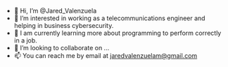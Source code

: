 - 👋 Hi, I’m @Jared_Valenzuela
- 👀 I’m interested in working as a telecommunications engineer and helping in business cybersecurity.
- 🌱 I am currently learning more about programming to perform correctly in a job.
- 💞️ I’m looking to collaborate on ...
- 📫 You can reach me by email at jaredvalenzuelam@gmail.com

<!---
Jared-16v/Jared-16v is a ✨ special ✨ repository because its `README.md` (this file) appears on your GitHub profile.
You can click the Preview link to take a look at your changes.
--->
